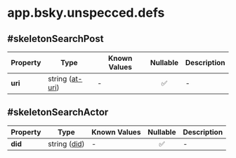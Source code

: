 # app.bsky.unspecced.defs

## #skeletonSearchPost

| Property | Type | Known Values | Nullable | Description |
| --- | --- | --- | :---: | --- |
| **uri** | string ([at-uri](https://atproto.com/specs/at-uri-scheme)) | - | ✅ | - |

## #skeletonSearchActor

| Property | Type | Known Values | Nullable | Description |
| --- | --- | --- | :---: | --- |
| **did** | string ([did](https://atproto.com/specs/did)) | - | ✅ | - |
